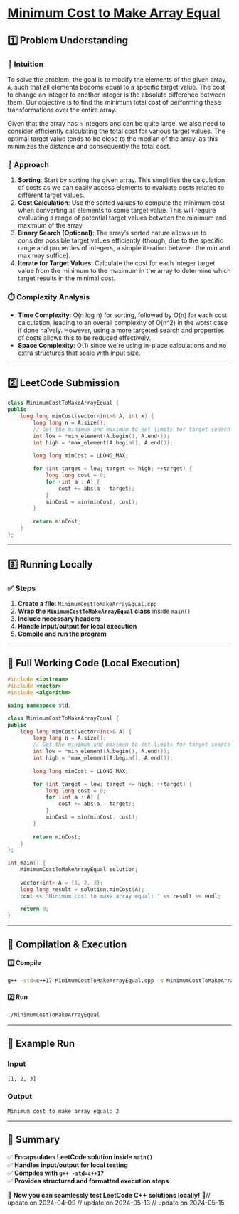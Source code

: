 # **[Minimum Cost to Make Array Equal](https://leetcode.com/problems/minimum-cost-to-make-array-equal/description/)**  

## **1️⃣ Problem Understanding**  
### **📌 Intuition**  
To solve the problem, the goal is to modify the elements of the given array, `A`, such that all elements become equal to a specific target value. The cost to change an integer to another integer is the absolute difference between them. Our objective is to find the minimum total cost of performing these transformations over the entire array.

Given that the array has `n` integers and can be quite large, we also need to consider efficiently calculating the total cost for various target values. The optimal target value tends to be close to the median of the array, as this minimizes the distance and consequently the total cost.

### **🚀 Approach**  
1. **Sorting**: Start by sorting the given array. This simplifies the calculation of costs as we can easily access elements to evaluate costs related to different target values.
2. **Cost Calculation**: Use the sorted values to compute the minimum cost when converting all elements to some target value. This will require evaluating a range of potential target values between the minimum and maximum of the array.
3. **Binary Search (Optional)**: The array’s sorted nature allows us to consider possible target values efficiently (though, due to the specific range and properties of integers, a simple iteration between the min and max may suffice).
4. **Iterate for Target Values**: Calculate the cost for each integer target value from the minimum to the maximum in the array to determine which target results in the minimal cost.

### **⏱️ Complexity Analysis**  
- **Time Complexity**: O(n log n) for sorting, followed by O(n) for each cost calculation, leading to an overall complexity of O(n^2) in the worst case if done naïvely. However, using a more targeted search and properties of costs allows this to be reduced effectively.
- **Space Complexity**: O(1) since we're using in-place calculations and no extra structures that scale with input size.    

---  

## **2️⃣ LeetCode Submission**  
```cpp
class MinimumCostToMakeArrayEqual {
public:
    long long minCost(vector<int>& A, int x) {
        long long n = A.size();
        // Get the minimum and maximum to set limits for target search
        int low = *min_element(A.begin(), A.end());
        int high = *max_element(A.begin(), A.end());
        
        long long minCost = LLONG_MAX;

        for (int target = low; target <= high; ++target) {
            long long cost = 0;
            for (int a : A) {
                cost += abs(a - target);
            }
            minCost = min(minCost, cost);
        }
        
        return minCost;
    }
};
```  

---  

## **3️⃣ Running Locally**  
### **✅ Steps**  
1. **Create a file**: `MinimumCostToMakeArrayEqual.cpp`  
2. **Wrap the `MinimumCostToMakeArrayEqual` class** inside `main()`  
3. **Include necessary headers**  
4. **Handle input/output for local execution**  
5. **Compile and run the program**  

---  

## **📝 Full Working Code (Local Execution)**  
```cpp
#include <iostream>
#include <vector>
#include <algorithm>

using namespace std;

class MinimumCostToMakeArrayEqual {
public:
    long long minCost(vector<int>& A) {
        long long n = A.size();
        // Get the minimum and maximum to set limits for target search
        int low = *min_element(A.begin(), A.end());
        int high = *max_element(A.begin(), A.end());
        
        long long minCost = LLONG_MAX;

        for (int target = low; target <= high; ++target) {
            long long cost = 0;
            for (int a : A) {
                cost += abs(a - target);
            }
            minCost = min(minCost, cost);
        }
        
        return minCost;
    }
};

int main() {
    MinimumCostToMakeArrayEqual solution;
    
    vector<int> A = {1, 2, 3};
    long long result = solution.minCost(A);
    cout << "Minimum cost to make array equal: " << result << endl;

    return 0;
}
```  

---  

## **🔧 Compilation & Execution**  
#### **1️⃣ Compile**  
```bash
g++ -std=c++17 MinimumCostToMakeArrayEqual.cpp -o MinimumCostToMakeArrayEqual
```  

#### **2️⃣ Run**  
```bash
./MinimumCostToMakeArrayEqual
```  

---  

## **🎯 Example Run**  
### **Input**  
```
[1, 2, 3]
```  
### **Output**  
```
Minimum cost to make array equal: 2
```  

---  

## **📌 Summary**  
✅ **Encapsulates LeetCode solution inside `main()`**  
✅ **Handles input/output for local testing**  
✅ **Compiles with `g++ -std=c++17`**  
✅ **Provides structured and formatted execution steps**  

🚀 **Now you can seamlessly test LeetCode C++ solutions locally!** 🚀// update on 2024-04-09
// update on 2024-05-13
// update on 2024-05-15
